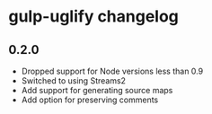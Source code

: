 # gulp-uglify changelog

## 0.2.0

- Dropped support for Node versions less than 0.9
- Switched to using Streams2
- Add support for generating source maps
- Add option for preserving comments
